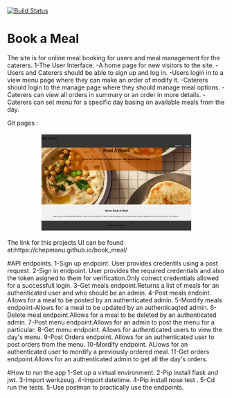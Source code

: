 [![Build Status](https://travis-ci.org/chepmanu/book_meal.svg?branch=endpoints)](https://travis-ci.org/chepmanu/book_meal)
# Book a Meal


The site is for online meal booking for users and meal management for the caterers.
1-The User Interface.
  -A home page for new visitors to the site.
  -Users and Caterers should be able to sign up and log in.
  -Users login in to a view menu page where they can make an order of modify it.
  -Caterers should login to the manage page where they should manage meal options.
  -Caterers can view all orders in summary or an order in more details.
  -Caterers can set menu for a specific day basing on available meals from the day.



Git pages :
<p align="center">
  <img src="./homepage.png"  alt="Book A Meal Home Page" width="350"/>
</p>
The link for this projects UI can be found at:https://chepmanu.github.io/book_meal/

#API endpoints.
1-Sign up endpoint. User provides credentils using a post request.
2-Sign in endpoint. User provides the required credentials and also the token asigned to them for verification.Only correct credentials allowed for a successfull login.
3-Get meals endpoint.Returns a list of meals for an authenticated user and who should be an admin.
4-Post meals endoint. Allows for a meal to be posted by an authenticated admin.
5-Mordify meals endpoint-Allows for a meal to be updated by an authenticaqted admin.
6-Delete meal endpoint.Allows for  a meal to be deleted by an authenticated admin.
7-Post menu endpoint.Allows for an admin to post the menu for a particular.
8-Get menu endpoint. Allows for authenticated users to view the day's menu.
9-Post Orders endpoint. Allows for an authenticated user to post orders from the menu.
10-Mordify endpoint. ALlows for an authenticated user to mordify a previously ordered meal.
11-Get orders endpoint.Allows for an authenticated admin to get all the day's orders.

#How to run the app
1-Set up a virtual environment.
2-Pip install flask and jwt.
3-Import werkzeug.
4-Import datetime.
4-Pip install nose test .
5-Cd run the tests.
5-Use postman to practically use the endpoints.

